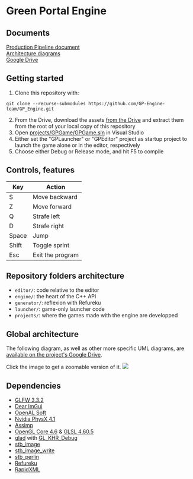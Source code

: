 # Green Portal Engine

## Documents
[Production Pipeline document](https://docs.google.com/document/d/16_K5LYEYgaHoLp3JxO0UqVd54PJbOMVTss-FqXLqL3I/)  
[Architecture diagrams](https://drive.google.com/drive/folders/1BV3M4kYvesof0PHtpZnjXgYIOzirfpd5)  
[Google Drive](https://drive.google.com/drive/folders/13uqdCMKSp5BYv3FkD2sflDcJ6F_QaaVE)  


## Getting started

1. Clone this repository with:
```batch
git clone --recurse-submodules https://github.com/GP-Engine-team/GP_Engine.git
```
2. From the Drive, download the assets [from the Drive]() and extract them from the root of your local copy of this repository
3. Open [projects/GPGame/GPGame.sln](projects/GPGame/GPGame.sln) in Visual Studio
4. Either set the "GPLauncher" or "GPEditor" project as startup project to launch the game alone or in the editor, respectively
5. Choose either Debug or Release mode, and hit F5 to compile


## Controls, features

| Key   | Action           |
|-------|------------------|
| S     | Move backward    |
| Z     | Move forward     |
| Q     | Strafe left      | 
| D     | Strafe right     | 
| Space | Jump             |
| Shift | Toggle sprint    |
| Esc   | Exit the program |


## Repository folders architecture

- `editor/`: code relative to the editor
- `engine/`: the heart of the C++ API
- `generator/`: reflexion with Refureku
- `launcher/`: game-only launcher code
- `projects/`: where the games made with the engine are developped

## Global architecture

The following diagram, as well as other more specific UML diagrams, are [available on the project's Google Drive](https://drive.google.com/drive/folders/1BV3M4kYvesof0PHtpZnjXgYIOzirfpd5).

Click the image to get a zoomable version of it.
[![](https://i.postimg.cc/85ZGJpq6/Global-project-architecture.png)](https://postimg.cc/1V5Cs1sV)

## Dependencies

- [GLFW 3.3.2](https://github.com/glfw/glfw)
- [Dear ImGui](https://github.com/ocornut/imgui)
- [OpenAL Soft](https://github.com/kcat/openal-soft)
- [Nvidia PhysX 4.1](https://github.com/NVIDIAGameWorks/PhysX)
- [Assimp](https://github.com/assimp/assimp)
- [OpenGL Core 4.6](https://www.khronos.org/registry/OpenGL/specs/gl/glspec46.core.pdf) & [GLSL 4.60.5](https://www.khronos.org/registry/OpenGL/specs/gl/GLSLangSpec.4.60.pdf)
- [glad](https://github.com/Dav1dde/glad) with [GL_KHR_Debug](https://www.khronos.org/registry/OpenGL/extensions/KHR/KHR_debug.txt)
- [stb_image](https://github.com/nothings/stb/blob/master/stb_image.h)
- [stb_image_write](https://github.com/nothings/stb/blob/master/stb_image_write.h)
- [stb_perlin](https://github.com/nothings/stb/blob/master/stb_perlin.h)
- [Refureku](https://github.com/jsoysouvanh/Refureku)
- [RapidXML](http://rapidxml.sourceforge.net/manual.html)
